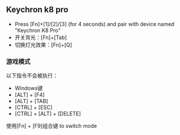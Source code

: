 

## Keychron k8 pro 
- Press [Fn]+[1]/[2]/[3] (for 4 seconds) and pair with device named "Keychron K8 Pro"
- 开关背光：[Fn]+[Tab]
- 切换灯光效果：[Fn]+[Q]  

### 游戏模式
以下指令不会被执行： 
- Windows键 
- [ALT] + [F4] 
- [ALT] + [TAB] 
- [CTRL] + [ESC] 
- [CTRL] + [ALT] + [DELETE] 

使用[Fn] + [F9]组合键 to switch mode
